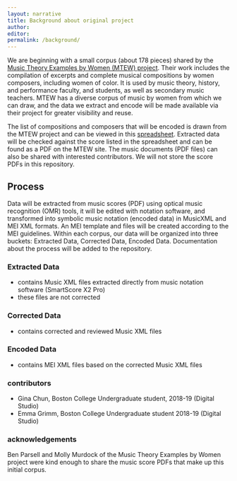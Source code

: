 ```yaml
---
layout: narrative
title: Background about original project
author: 
editor: 
permalink: /background/
---
```


We are beginning with a small corpus (about 178 pieces) shared by the [Music Theory Examples by Women (MTEW) project](https://musictheoryexamplesbywomen.com/). Their work includes the compilation of excerpts and complete musical compositions by women composers, including women of color. It is used by music theory, history, and performance faculty, and students, as well as secondary music teachers. MTEW has a diverse corpus of music by women from which we can draw, and the data we extract and encode will be made available via their project for greater visibility and reuse.

The list of compositions and composers that will be encoded is drawn from the MTEW project and can be viewed in this [spreadsheet](https://docs.google.com/spreadsheets/d/10BWNZQ0e5EduUB_UBJpDdROjY3VetWvAucYGhnGXaGo/edit#gid=970050992). Extracted data will be checked against the score listed in the spreadsheet and can be found as a PDF on the MTEW site. The music documents (PDF files) can also be shared with interested contributors. We will not store the score PDFs in this repository.

## Process
Data will be extracted from music scores (PDF) using optical music recognition (OMR) tools, it will be edited with notation software, and transformed into symbolic music notation (encoded data) in MusicXML and MEI XML formats. An MEI template and files will be created according to the MEI guidelines. Within each corpus, our data will be organized into three buckets: Extracted Data, Corrected Data, Encoded Data. Documentation about the process will be added to the repository.

### Extracted Data
- contains Music XML files extracted directly from music notation software (SmartScore X2 Pro)
- these files are not corrected

### Corrected Data
- contains corrected and reviewed Music XML files

### Encoded Data
- contains MEI XML files based on the corrected Music XML files

### contributors
- Gina Chun, Boston College Undergraduate student, 2018-19 (Digital Studio)
- Emma Grimm, Boston College Undergraduate student 2018-19 (Digital Studio)

### acknowledgements
Ben Parsell and Molly Murdock of the Music Theory Examples by Women project were kind enough to share the music score PDFs that make up this initial corpus.

